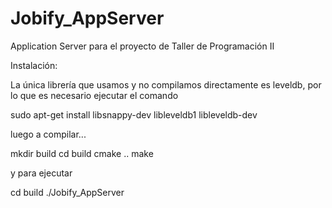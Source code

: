 # Jobify_AppServer
Application Server para el proyecto de Taller de Programación II


Instalación:

La única librería que usamos y no compilamos directamente es leveldb, por lo que es necesario ejecutar el comando

sudo apt-get install libsnappy-dev libleveldb1 libleveldb-dev

luego a compilar...

mkdir build
cd build
cmake ..
make

y para ejecutar

cd build
./Jobify_AppServer
